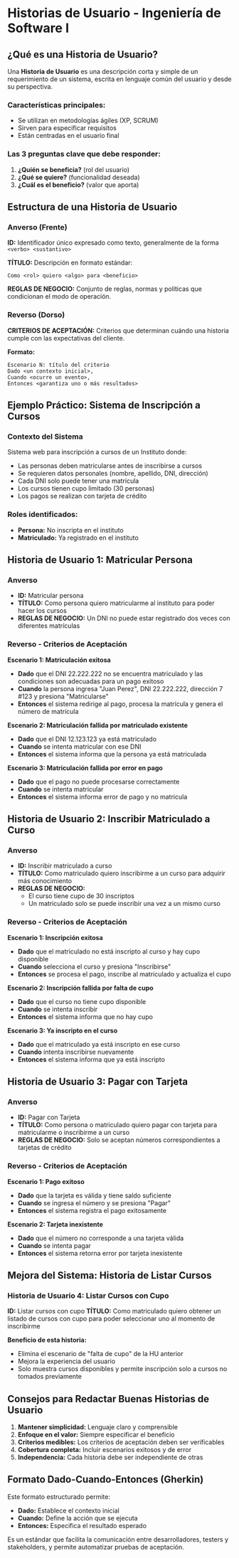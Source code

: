# Historias de Usuario - Ingeniería de Software I

## ¿Qué es una Historia de Usuario?

Una **Historia de Usuario** es una descripción corta y simple de un requerimiento de un sistema, escrita en lenguaje común del usuario y desde su perspectiva.

### Características principales:
- Se utilizan en metodologías ágiles (XP, SCRUM)
- Sirven para especificar requisitos
- Están centradas en el usuario final

### Las 3 preguntas clave que debe responder:
1. **¿Quién se beneficia?** (rol del usuario)
2. **¿Qué se quiere?** (funcionalidad deseada)
3. **¿Cuál es el beneficio?** (valor que aporta)

## Estructura de una Historia de Usuario

### Anverso (Frente)

**ID:** Identificador único expresado como texto, generalmente de la forma `<verbo> <sustantivo>`

**TÍTULO:** Descripción en formato estándar:
```
Como <rol> quiero <algo> para <beneficio>
```

**REGLAS DE NEGOCIO:** Conjunto de reglas, normas y políticas que condicionan el modo de operación.

### Reverso (Dorso)

**CRITERIOS DE ACEPTACIÓN:** Criterios que determinan cuándo una historia cumple con las expectativas del cliente.

**Formato:**
```
Escenario N: título del criterio
Dado <un contexto inicial>,
Cuando <ocurre un evento>,
Entonces <garantiza uno o más resultados>
```

## Ejemplo Práctico: Sistema de Inscripción a Cursos

### Contexto del Sistema
Sistema web para inscripción a cursos de un Instituto donde:
- Las personas deben matricularse antes de inscribirse a cursos
- Se requieren datos personales (nombre, apellido, DNI, dirección)
- Cada DNI solo puede tener una matrícula
- Los cursos tienen cupo limitado (30 personas)
- Los pagos se realizan con tarjeta de crédito

### Roles identificados:
- **Persona:** No inscripta en el instituto
- **Matriculado:** Ya registrado en el instituto

## Historia de Usuario 1: Matricular Persona

### Anverso
- **ID:** Matricular persona
- **TÍTULO:** Como persona quiero matricularme al instituto para poder hacer los cursos
- **REGLAS DE NEGOCIO:** Un DNI no puede estar registrado dos veces con diferentes matrículas

### Reverso - Criterios de Aceptación

**Escenario 1: Matriculación exitosa**
- **Dado** que el DNI 22.222.222 no se encuentra matriculado y las condiciones son adecuadas para un pago exitoso
- **Cuando** la persona ingresa "Juan Perez", DNI 22.222.222, dirección 7 #123 y presiona "Matricularse"
- **Entonces** el sistema redirige al pago, procesa la matrícula y genera el número de matrícula

**Escenario 2: Matriculación fallida por matriculado existente**
- **Dado** que el DNI 12.123.123 ya está matriculado
- **Cuando** se intenta matricular con ese DNI
- **Entonces** el sistema informa que la persona ya está matriculada

**Escenario 3: Matriculación fallida por error en pago**
- **Dado** que el pago no puede procesarse correctamente
- **Cuando** se intenta matricular
- **Entonces** el sistema informa error de pago y no matricula

## Historia de Usuario 2: Inscribir Matriculado a Curso

### Anverso
- **ID:** Inscribir matriculado a curso
- **TÍTULO:** Como matriculado quiero inscribirme a un curso para adquirir más conocimiento
- **REGLAS DE NEGOCIO:** 
  - El curso tiene cupo de 30 inscriptos
  - Un matriculado solo se puede inscribir una vez a un mismo curso

### Reverso - Criterios de Aceptación

**Escenario 1: Inscripción exitosa**
- **Dado** que el matriculado no está inscripto al curso y hay cupo disponible
- **Cuando** selecciona el curso y presiona "Inscribirse"
- **Entonces** se procesa el pago, inscribe al matriculado y actualiza el cupo

**Escenario 2: Inscripción fallida por falta de cupo**
- **Dado** que el curso no tiene cupo disponible
- **Cuando** se intenta inscribir
- **Entonces** el sistema informa que no hay cupo

**Escenario 3: Ya inscripto en el curso**
- **Dado** que el matriculado ya está inscripto en ese curso
- **Cuando** intenta inscribirse nuevamente
- **Entonces** el sistema informa que ya está inscripto

## Historia de Usuario 3: Pagar con Tarjeta

### Anverso
- **ID:** Pagar con Tarjeta
- **TÍTULO:** Como persona o matriculado quiero pagar con tarjeta para matricularme o inscribirme a un curso
- **REGLAS DE NEGOCIO:** Solo se aceptan números correspondientes a tarjetas de crédito

### Reverso - Criterios de Aceptación

**Escenario 1: Pago exitoso**
- **Dado** que la tarjeta es válida y tiene saldo suficiente
- **Cuando** se ingresa el número y se presiona "Pagar"
- **Entonces** el sistema registra el pago exitosamente

**Escenario 2: Tarjeta inexistente**
- **Dado** que el número no corresponde a una tarjeta válida
- **Cuando** se intenta pagar
- **Entonces** el sistema retorna error por tarjeta inexistente

## Mejora del Sistema: Historia de Listar Cursos

### Historia de Usuario 4: Listar Cursos con Cupo

**ID:** Listar cursos con cupo
**TÍTULO:** Como matriculado quiero obtener un listado de cursos con cupo para poder seleccionar uno al momento de inscribirme

**Beneficio de esta historia:**
- Elimina el escenario de "falta de cupo" de la HU anterior
- Mejora la experiencia del usuario
- Solo muestra cursos disponibles y permite inscripción solo a cursos no tomados previamente

## Consejos para Redactar Buenas Historias de Usuario

1. **Mantener simplicidad:** Lenguaje claro y comprensible
2. **Enfoque en el valor:** Siempre especificar el beneficio
3. **Criterios medibles:** Los criterios de aceptación deben ser verificables
4. **Cobertura completa:** Incluir escenarios exitosos y de error
5. **Independencia:** Cada historia debe ser independiente de otras

## Formato Dado-Cuando-Entonces (Gherkin)

Este formato estructurado permite:
- **Dado:** Establece el contexto inicial
- **Cuando:** Define la acción que se ejecuta
- **Entonces:** Especifica el resultado esperado

Es un estándar que facilita la comunicación entre desarrolladores, testers y stakeholders, y permite automatizar pruebas de aceptación.